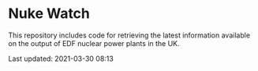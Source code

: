 # Nuke Watch

This repository includes code for retrieving the latest information available on the output of EDF nuclear power plants in the UK.

Last updated: 2021-03-30 08:13